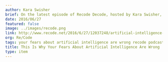 ```yaml
---
author: Kara Swisher
brief: On the latest episode of Recode Decode, hosted by Kara Swisher, the co-founders of Numenta (who previously co-founded Palm and Handspring) predicted AI will indeed drive technological advances for the rest of the century
date: 2016/06/27
featured: false
image: ../images/recode.png
link: http://www.recode.net/2016/6/27/12037248/artificial-intelligence-machine-learning-numenta-jeff-hawkins-donna-dubinsky-podcast
org: Re/Code
tags: your fears about artificial intelligence are wrong recode podcast kara swisher jeff hawkins donna dubinsky numenta machine intelligence
title: This Is Why Your Fears About Artificial Intelligence Are Wrong
type: item
---
```

